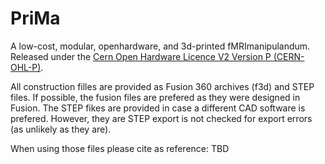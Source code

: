 # PriMa
A low-cost, modular, openhardware, and 3d-printed fMRImanipulandum. Released under the [Cern Open Hardware Licence V2 Version P (CERN-OHL-P)](https://ohwr.org/project/cernohl/wikis/home).

All construction filles are provided as Fusion 360 archives (f3d) and STEP files. If possible, the fusion files are prefered as they were designed in Fusion. The STEP fikes are provided in case a different CAD software is prefered. However, they are STEP export is not checked for export errors (as unlikely as they are).

When using those files please cite as reference: TBD
